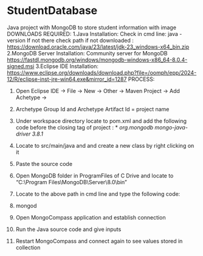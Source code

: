 # StudentDatabase
Java project with MongoDB to store student information with image 
DOWNLOADS REQUIRED:
1.Java Installation: 
Check in cmd line: java -version
If not there check path if not downloaded : https://download.oracle.com/java/23/latest/jdk-23_windows-x64_bin.zip
2.MongoDB Server Installation: Community server for MongoDB https://fastdl.mongodb.org/windows/mongodb-windows-x86_64-8.0.4-signed.msi
3.Eclipse IDE Installation: https://www.eclipse.org/downloads/download.php?file=/oomph/epp/2024-12/R/eclipse-inst-jre-win64.exe&mirror_id=1287
PROCESS:
1.	Open Eclipse IDE -> File -> New -> Other -> Maven Project -> Add Achetype -> 
2.	Archetype Group Id and Archetype Artifact Id = project name 
3.	Under workspace directory locate to pom.xml and add the following code before the closing tag of project : 
**<dependencies>
  	<dependency>
  		<groupId>org.mongodb</groupId>
  		<artifactId>mongo-java-driver</artifactId>
  		<version>3.8.1</version>
  	</dependency>
  </dependencies>*
  
4.	Locate to src/main/java and and create a new class by right clicking on it 
5.	Paste the source code
6.	Open MongoDB folder in ProgramFiles of C Drive and locate to “C:\Program Files\MongoDB\Server\8.0\bin”
7.	Locate to the above path in cmd line and type the following code:
8.	mongod
9.	Open MongoCompass application and establish connection
10.	Run the Java source code and give inputs
11.	Restart MongoCompass and connect again to see values stored in collection
